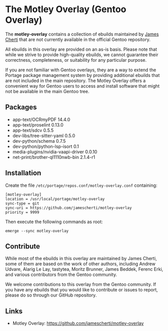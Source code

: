 # The Motley Overlay (Gentoo Overlay)

The **motley-overlay** contains a collection of ebuilds maintained by
[James Cherti](https://www.jamescherti.com) that are not currently
available in the official Gentoo repository.

All ebuilds in this overlay are provided on an as-is basis. Please note that
while we strive to provide high-quality ebuilds, we cannot guarantee their
correctness, completeness, or suitability for any particular purpose.

If you are not familiar with Gentoo overlays, they are a way to extend the
Portage package management system by providing additional ebuilds that are not
included in the main repository. The Motley Overlay offers a convenient way for
Gentoo users to access and install software that might not be available in the
main Gentoo tree.

## Packages

- app-text/OCRmyPDF 14.4.0
- app-text/proselint 0.13.0
- app-text/sdcv 0.5.5
- dev-libs/tree-sitter-yaml 0.5.0
- dev-python/schema 0.7.5
- dev-python/python-lsp-isort 0.1
- media-plugins/nvidia-vaapi-driver 0.0.10
- net-print/brother-ql1110nwb-bin 2.1.4-r1

## Installation

Create the file `/etc/portage/repos.conf/motley-overlay.conf` containing:

``` shell
[motley-overlay]
location = /usr/local/portage/motley-overlay
sync-type = git
sync-uri = https://github.com/jamescherti/motley-overlay
priority = 9999
```

Then execute the following commands as root:

``` shell
emerge --sync motley-overlay
```

## Contribute

While most of the ebuilds in this overlay are maintained by James Cherti, some
of them are based on the work of other authors, including Andrew Udvare, Alarig
Le Lay, tastytea, Moritz Brunner, James Beddek, Ferenc Erki, and various
contributors from the Gentoo community.

We welcome contributions to this overlay from the Gentoo community. If you have
any ebuilds that you would like to contribute or issues to report, please do so
through our GitHub repository.

## Links
- Motley Overlay: https://github.com/jamescherti/motley-overlay
